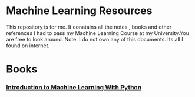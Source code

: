 # Machine Learning Resources
 This repository is for me. It conatains all the notes , books and other references I had to pass my Machine Learning Course at my University.You are free to look around.  Note: I do not own any of this documents. Its all I found on internet.

# Books
### [Introduction to Machine Learning With Python](https://learning.oreilly.com/library/view/introduction-to-machine/9781449369880/)
